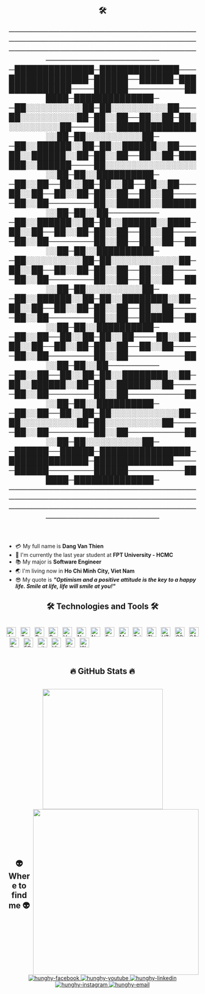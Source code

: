 <h2 align="center">🛠 

───────────────────────────────────────────────────────────────────────────────────────────────────────────────────────
─██████████████─██████████████───██████████████─██████──██████─██████████████────██████──────────██████─██████████████─
─██░░░░░░░░░░██─██░░░░░░░░░░██───██░░░░░░░░░░██─██░░██──██░░██─██░░░░░░░░░░██────██░░██████████████░░██─██░░░░░░░░░░██─
─██░░██████░░██─██░░██████░░██───██░░██████░░██─██░░██──██░░██─██████░░██████────██░░░░░░░░░░░░░░░░░░██─██░░██████████─
─██░░██──██░░██─██░░██──██░░██───██░░██──██░░██─██░░██──██░░██─────██░░██────────██░░██████░░██████░░██─██░░██─────────
─██░░██████░░██─██░░██████░░████─██░░██──██░░██─██░░██──██░░██─────██░░██────────██░░██──██░░██──██░░██─██░░██████████─
─██░░░░░░░░░░██─██░░░░░░░░░░░░██─██░░██──██░░██─██░░██──██░░██─────██░░██────────██░░██──██░░██──██░░██─██░░░░░░░░░░██─
─██░░██████░░██─██░░████████░░██─██░░██──██░░██─██░░██──██░░██─────██░░██────────██░░██──██████──██░░██─██░░██████████─
─██░░██──██░░██─██░░██────██░░██─██░░██──██░░██─██░░██──██░░██─────██░░██────────██░░██──────────██░░██─██░░██─────────
─██░░██──██░░██─██░░████████░░██─██░░██████░░██─██░░██████░░██─────██░░██────────██░░██──────────██░░██─██░░██████████─
─██░░██──██░░██─██░░░░░░░░░░░░██─██░░░░░░░░░░██─██░░░░░░░░░░██─────██░░██────────██░░██──────────██░░██─██░░░░░░░░░░██─
─██████──██████─████████████████─██████████████─██████████████─────██████────────██████──────────██████─██████████████─
───────────────────────────────────────────────────────────────────────────────────────────────────────────────────────</h2>
<br>
- :credit_card: My full name is **Dang Van Thien**
- :school: I'm currently the last year student at **FPT University - HCMC**
- :books: My major is **Software Engineer**
- :earth_asia: I'm living now in **Ho Chi Minh City, Viet Nam**
- :sunglasses: My quote is ***"Optimism and a positive attitude is the key to a happy life. Smile at life, life will smile at you!"*** 
<h2 align="center">🛠 Technologies and Tools 🛠</h2>
<br>
<!-- https://simpleicons.org/ -->
<span><img src="https://img.shields.io/badge/JavaScript-282C34?logo=javascript&logoColor=F7DF1E" alt="JavaScript logo" title="JavaScript" height="25" /></span>
&nbsp;
<span><img src="https://img.shields.io/badge/TypeScript-282C34?logo=typescript&logoColor=3178C6" alt="TypeScript logo" title="TypeScript" height="25" /></span>
&nbsp;
<span><img src="https://img.shields.io/badge/ReactJS-282C34?logo=react&logoColor=61DAFB" alt="ReactJS logo" title="ReactJS" height="25" /></span>
&nbsp;
<span><img src="https://img.shields.io/badge/Redux-282C34?logo=redux&logoColor=764ABC" alt="Redux logo" title="Redux" height="25" /></span>
&nbsp;
<span><img src="https://img.shields.io/badge/Vue.js-282C34?logo=vue.js&logoColor=4FC08D" alt="Vue.js logo" title="Vue.js" height="25" /></span>
&nbsp;
<span><img src="https://img.shields.io/badge/Nuxt.js-282C34?logo=nuxt.js&logoColor=4FC08D" alt="Nuxt.js logo" title="Nuxt.js" height="25" /></span>
&nbsp;
<span><img src="https://img.shields.io/badge/Node.js-282C34?logo=node.js&logoColor=00F200" alt="Node.js logo" title="Node.js" height="25" /></span>
&nbsp;
<span><img src="https://img.shields.io/badge/Express-282C34?logo=express&logoColor=FFFFFF" alt="Express.js logo" title="Express.js" height="25" /></span>
&nbsp;
<span><img src="https://img.shields.io/badge/MongoDB-282C34?logo=mongodb&logoColor=47A248" alt="MongoDB logo" title="MongoDB" height="25" /></span>
&nbsp;
<span><img src="https://img.shields.io/badge/Tailwind%20CSS-282C34?logo=tailwind-css&logoColor=38B2AC" alt="TailwindCSS logo" title="TailwindCSS" height="25" /></span>
&nbsp;
<span><img src="https://img.shields.io/badge/Three.js-282C34?logo=three.js&logoColor=FFFFFF" alt="Three.js logo" title="Three.js" height="25" /></span>
&nbsp;
<span><img src="https://img.shields.io/badge/HTML5-282C34?logo=html5&logoColor=E34F26" alt="HTML5 logo" title="HTML5" height="25" /></span>
&nbsp;
<span><img src="https://img.shields.io/badge/CSS3-282C34?logo=css3&logoColor=1572B6" alt="CSS3 logo" title="CSS3" height="25" /></span>
&nbsp;
<span><img src="https://img.shields.io/badge/Sass-282C34?logo=sass&logoColor=CC6699" alt="SASS logo" title="SASS" height="25" /></span>
&nbsp;
<span><img src="https://img.shields.io/badge/Bootstrap-282C34?logo=bootstrap&logoColor=7952B3" alt="Bootstrap logo" title="Bootstrap" height="25" /></span>
&nbsp;
<span><img src="https://img.shields.io/badge/ESLint-282C34?logo=eslint&logoColor=4B32C3" alt="ESLint logo" title="ESLint" height="25" /></span>
&nbsp;
<span><img src="https://img.shields.io/badge/git-282C34?logo=git&logoColor=F05032" alt="git logo" title="git" height="25" /></span>
&nbsp;
<span><img src="https://img.shields.io/badge/VS%20Code-282C34?logo=visual-studio-code&logoColor=007ACC" alt="Visual Studio Code logo" title="Visual Studio Code" height="25" /></span>
&nbsp;
<span><img src="https://img.shields.io/badge/Firebase-282C34?logo=firebase&logoColor=FFCA28" alt="Firebase logo" title="Firebase" height="25" /></span>
&nbsp;
<span><img src="https://img.shields.io/badge/WordPress-282C34?logo=wordPress&logoColor=21759B" alt="WordPress logo" title="WordPress" height="25" /></span>
&nbsp;

<br>

<br>
<h2 align="center">🔥 GitHub Stats 🔥</h2>
<!-- https://github.com/anuraghazra/github-readme-stats -->
<br>
<div align=center>
  <a href="#" title="HungHy1602">
    <img width="315" align="center" src="https://github-readme-stats.vercel.app/api/top-langs/?username=HungHy1602&hide=c%23,powershell,Mathematica,Ruby,Objective-C,Objective-C%2b%2b,Cuda&title_color=61dafb&text_color=ffffff&icon_color=61dafb&bg_color=20232a&langs_count=8&layout=compact&border_color=61dafb&hide_border=true" />
  </a>
  <a href="#" title="HungHy1602">
    <img align="right" width="434" src="https://github-readme-stats.vercel.app/api?username=HungHy1602&show_icons=true&theme=react&border_color=61dafb&hide_border=true" />
  </a>
</div>

<br><br><br><br><br>
<h2 align="center">👽 Where to find me 👽</h2>

<br>
<!-- https://icons8.com -->
<div align="center">
  <a href="https://www.facebook.com/hunghyyy0852/" target="blank">
    <img src="https://img.icons8.com/bubbles/100/000000/facebook-new.png" alt="hunghy-facebook" />
  </a>
  <a href="https://www.youtube.com/channel/UCBEBCxPLgze8-fheVeVrC9w" target="blank">
    <img src="https://img.icons8.com/bubbles/100/000000/youtube-squared.png" alt="hunghy-youtube" />
  </a>
  <a href="https://linktr.ee/AndyHung" target="blank">
    <img src="https://img.icons8.com/bubbles/100/000000/linkedin.png" alt="hunghy-linkedin" />
  </a>
  <a href="https://www.instagram.com/hung_hy0852/" target="blank">
    <img src="https://img.icons8.com/bubbles/100/000000/instagram.png" alt="hunghy-instagram" />
  </a>
  <a href="mailto:leconghung160202@gmail.com" target="top">
    <img src="https://img.icons8.com/bubbles/100/000000/apple-mail.png" alt="hunghy-email" />
  </a>
</div>

<br>
